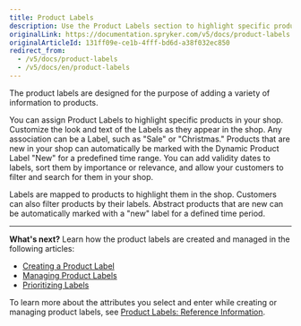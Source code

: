 ```yaml
---
title: Product Labels
description: Use the Product Labels section to highlight specific products in your online store by adding a prodcut label in the Back Office.
originalLink: https://documentation.spryker.com/v5/docs/product-labels
originalArticleId: 131ff09e-ce1b-4fff-bd6d-a38f032ec850
redirect_from:
  - /v5/docs/product-labels
  - /v5/docs/en/product-labels
---
```


The product labels are designed for the purpose of adding a variety of information to products.

You can assign Product Labels to highlight specific products in your shop. Customize the look and text of the Labels as they appear in the shop. Any association can be a Label, such as "Sale" or "Christmas." Products that are new in your shop can automatically be marked with the Dynamic Product Label "New" for a predefined time range. You can add validity dates to labels, sort them by importance or relevance, and allow your customers to filter and search for them in your shop.

Labels are mapped to products to highlight them in the shop. Customers can also filter products by their labels. Abstract products that are new can be automatically marked with a "new" label for a defined time period.
***
**What's next?**
Learn how the product labels are created and managed in the following articles:
* [Creating a Product Label](/docs/scos/user/user-guides/202005.0/back-office-user-guide/merchandising/product-labels/creating-a-product-label.html)
* [Managing Product Labels](/docs/scos/user/user-guides/202005.0/back-office-user-guide/merchandising/product-labels/managing-product-labels.html)
* [Prioritizing Labels](/docs/scos/user/user-guides/202005.0/back-office-user-guide/merchandising/product-labels/prioritizing-labels.html)

To learn more about the attributes you select and enter while creating or managing product labels, see [Product Labels: Reference Information](/docs/scos/user/user-guides/202005.0/back-office-user-guide/merchandising/product-labels/references/product-labels-reference-information.html).

